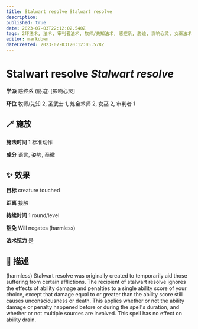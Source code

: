 ```yaml
---
title: Stalwart resolve Stalwart resolve
description: 
published: true
date: 2023-07-03T22:12:02.540Z
tags: 2环法术, 法术, 审判者法术, 牧师/先知法术, 惑控系, 胁迫, 影响心灵, 女巫法术, 1环法术, 圣武士法术, 炼金术师法术
editor: markdown
dateCreated: 2023-07-03T20:12:05.578Z
---
```


# **Stalwart resolve** *Stalwart resolve*

**学派** 惑控系 (胁迫) \[影响心灵\] 

**环位** 牧师/先知 2, 圣武士 1, 炼金术师 2, 女巫 2, 审判者 1

## 🪄 施放

**施法时间** 1 标准动作

**成分** 语言, 姿势, 圣徽

## ✨ 效果 

**目标** creature touched 

**距离** 接触  

**持续时间** 1 round/level 

**豁免** Will negates (harmless)

**法术抗力** 是

## 📖 描述

(harmless) Stalwart resolve was originally created to temporarily aid those suffering from certain afflictions. The recipient of stalwart resolve ignores the effects of ability damage and penalties to a single ability score of your choice, except that damage equal to or greater than the ability score still causes unconsciousness or death. This applies whether or not the ability damage or penalty happened before or during the spell's duration, and whether or not multiple sources are involved. This spell has no effect on ability drain.
    